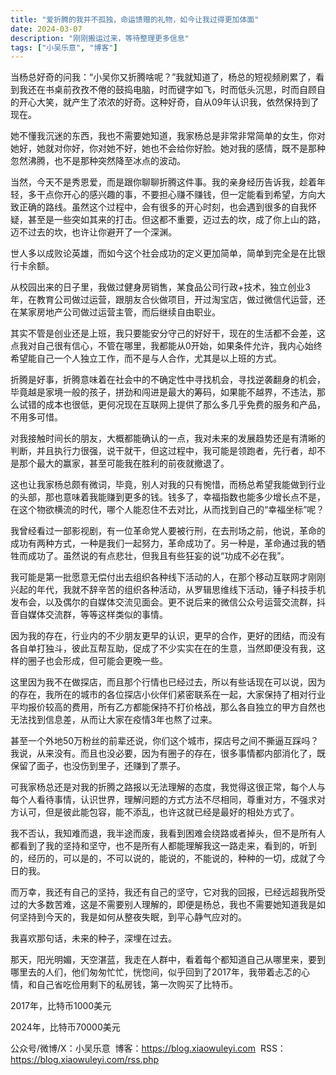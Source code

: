 ```yaml
---
title: "爱折腾的我并不孤独，命运馈赠的礼物，如今让我过得更加体面"
date: 2024-03-07
description: "刚刚搬运过来，等待整理更多信息"
tags: ["小吴乐意", "博客"]
---
```


当杨总好奇的问我：“小吴你又折腾啥呢？”我就知道了，杨总的短视频刷累了，看到我还在书桌前孜孜不倦的鼓捣电脑，时而键字如飞，时而低头沉思，时而自顾自的开心大笑，就产生了浓浓的好奇。这种好奇，自从09年认识我，依然保持到了现在。

她不懂我沉迷的东西，我也不需要她知道，我家杨总是非常非常简单的女生，你对她好，她就对你好，你对她不好，她也不会给你好脸。她对我的感情，既不是那种忽然沸腾，也不是那种突然降至冰点的波动。

当然，今天不是秀恩爱，而是跟你聊聊折腾这件事。我的亲身经历告诉我，趁着年轻，多干点你开心的感兴趣的事，不要担心赚不赚钱，但一定能看到希望，方向大致正确的路线。虽然这个过程中，会有很多的开心时刻，也会遇到很多的自我怀疑，甚至是一些突如其来的打击。但这都不重要，迈过去的坎，成了你上山的路，迈不过去的坎，也许让你避开了一个深渊。

世人多以成败论英雄，而如今这个社会成功的定义更加简单，简单到完全是在比银行卡余额。

从校园出来的日子里，我做过健身房销售，某食品公司行政+技术，独立创业3年，在教育公司做过运营，跟朋友合伙做项目，开过淘宝店，做过微信代运营，还在某家房地产公司做过运营主管，而后继续自由职业。

其实不管是创业还是上班，我只要能安分守己的好好干，现在的生活都不会差，这点我对自己很有信心，不管在哪里，我都能从0开始，如果条件允许，我内心始终希望能自己一个人独立工作，而不是与人合作，尤其是以上班的方式。

折腾是好事，折腾意味着在社会中的不确定性中寻找机会，寻找逆袭翻身的机会，毕竟越是家境一般的孩子，拼劲和闯进是最大的筹码，如果能不越界，不违法，那么试错的成本也很低，更何况现在互联网上提供了那么多几乎免费的服务和产品，不用多可惜。

对我接触时间长的朋友，大概都能确认的一点，我对未来的发展趋势还是有清晰的判断，并且执行力很强，说干就干，但这过程中，我可能是领跑者，先行者，却不是那个最大的赢家，甚至可能我在胜利的前夜就撤退了。

这也让我家杨总颇有微词，毕竟，别人对我的只有惋惜，而杨总希望我能做到行业的头部，那也意味着我能赚到更多的钱。钱多了，幸福指数也能多少增长点不是，在这个物欲横流的时代，哪个人能忍住不去对比，从而找到自己的“幸福坐标”呢？

我曾经看过一部影视剧，有一位革命党人要被行刑，在去刑场之前，他说，革命的成功有两种方式，一种是我们一起努力，革命成功了。另一种是，革命通过我的牺牲而成功了。虽然说的有点悲壮，但我且有些狂妄的说“功成不必在我”。

我可能是第一批愿意无偿付出去组织各种线下活动的人，在那个移动互联网才刚刚兴起的年代，我就不辞辛苦的组织各种活动，从罗辑思维线下活动，锤子科技手机发布会，以及偶尔的自媒体交流见面会。更不说后来的微信公众号运营交流群，抖音自媒体交流群，等等这样类似的事情。

因为我的存在，行业内的不少朋友更早的认识，更早的合作，更好的团结，而没有各自单打独斗，彼此互帮互助，促成了不少实实在在的生意，当然即便没有我，这样的圈子也会形成，但可能会更晚一些。

这里因为我不在做探店，而且那个行情也已经过去，所以有些话现在可以说，因为的存在，我所在的城市的各位探店小伙伴们紧密联系在一起，大家保持了相对行业平均报价较高的费用，所有乙方都能保持不打价格战，那么各自独立的甲方自然也无法找到信息差，从而让大家在疫情3年也熬了过来。

甚至一个外地50万粉丝的前辈还说，你们这个城市，探店号之间不撕逼互踩吗？我说，从来没有。而且也没必要，因为有圈子的存在，很多事情都内部消化了，既保留了面子，也没伤到里子，还赚到了票子。

可我家杨总还是对我的折腾之路报以无法理解的态度，我觉得这很正常，每个人与每个人看待事情，认识世界，理解问题的方式方法不尽相同，尊重对方，不强求对方认可，但是彼此能包容，能不添乱，也许这就已经是最好的相处方式了。

我不否认，我知难而退，我半途而废，我看到困难会绕路或者掉头，但不是所有人都看到了我的坚持和坚守，也不是所有人都能理解我这一路走来，看到的，听到的，经历的，可以是的，不可以说的，能说的，不能说的，种种的一切，成就了今日的我。

而万幸，我还有自己的坚持，我还有自己的坚守，它对我的回报，已经远超我所受过的大多数苦难，这是不需要别人理解的，即便是杨总，我也不需要她知道我是如何坚持到今天的，我是如何从整夜失眠，到平心静气应对的。

我喜欢那句话，未来的种子，深埋在过去。

那天，阳光明媚，天空湛蓝，我走在人群中，看着每个都知道自己从哪里来，要到哪里去的人们，他们匆匆忙忙，恍惚间，似乎回到了2017年，我带着忐忑的心情，和自己省吃俭用剩下的私房钱，第一次购买了比特币。

2017年，比特币1000美元

2024年，比特币70000美元

公众号/微博/X：小吴乐意
 博客：https://blog.xiaowuleyi.com
 RSS：https://blog.xiaowuleyi.com/rss.php
